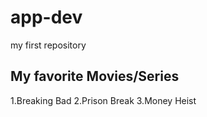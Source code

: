 # app-dev
my first repository

## My favorite Movies/Series
1.Breaking Bad
2.Prison Break
3.Money Heist
